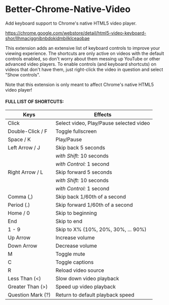 # Better-Chrome-Native-Video

Add keyboard support to Chrome's native HTML5 video player.

https://chrome.google.com/webstore/detail/html5-video-keyboard-shor/llhmaciggnibnbdokidmbilklceaobae

This extension adds an extensive list of keyboard controls to improve your viewing experience. The shortcuts are only active on videos with the default controls enabled, so don't worry about them messing up YouTube or other advanced video players. To enable controls (and keyboard shortcuts) on videos that don't have them, just right-click the video in question and select "Show controls".

Note that this extension is only meant to affect Chrome's native HTML5 video player!

#### FULL LIST OF SHORTCUTS:

| Keys              | Effects                                 |
| ----------------- | --------------------------------------- |
| Click             | Select video, Play/Pause selected video |
| Double-Click / F  | Toggle fullscreen                       |
| Space / K         | Play/Pause                              |
| Left Arrow / J    | Skip back 5 seconds                     |
|                   | *with Shift:* 10 seconds                |
|                   | *with Control:* 1 second                |
| Right Arrow / L   | Skip forward 5 seconds                  |
|                   | *with Shift:* 10 seconds                |
|                   | *with Control:* 1 second                |
| Comma (,)         | Skip back 1/60th of a second            |
| Period (.)        | Skip forward 1/60th of a second         |
| Home / 0          | Skip to beginning                       |
| End               | Skip to end                             |
| 1 - 9             | Skip to X% (10%, 20%, 30%, ... 90%)     |
| Up Arrow          | Increase volume                         |
| Down Arrow        | Decrease volume                         |
| M                 | Toggle mute                             |
| C                 | Toggle captions                         |
| R                 | Reload video source                     |
| Less Than (<)     | Slow down video playback                |
| Greater Than (>)  | Speed up video playback                 |
| Question Mark (?) | Return to default playback speed        |
